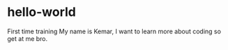 # hello-world
First time training 
My name is Kemar, I want to learn more about coding
so get at me bro.
